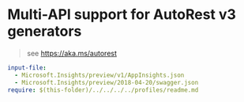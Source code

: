 # Multi-API support for AutoRest v3 generators

> see https://aka.ms/autorest

``` yaml $(enable-multi-api)
input-file:
  - Microsoft.Insights/preview/v1/AppInsights.json
  - Microsoft.Insights/preview/2018-04-20/swagger.json
require: $(this-folder)/../../../../profiles/readme.md
```
